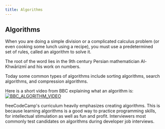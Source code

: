 ```yaml
---
title: Algorithms
---
```

## Algorithms

When you are doing a simple division or a complicated calculus problem (or even cooking some lunch using a recipe), you must use a predetermined set of rules, called an algorithm to solve it.

The root of the word lies in the 9th century Persian mathematician Al-Khwārizmī and his work on numbers.

Today some common types of algorithms include sorting algorithms, search algorithms, and compression algorithms.

Here is a short video from BBC explaining what an algorithm is:
[![BBC_ALGORITHM_VIDEO](http://img.youtube.com/vi/Da5TOXCwLSg/0.jpg)](http://www.youtube.com/watch?v=Da5TOXCwLSg)

freeCodeCamp's curriculum heavily emphasizes creating algorithms. This is because learning algorithms is a good way to practice programming skills, for intellectual stimulation as well as fun and profit. Interviewers most commonly test candidates on algorithms during developer job interviews.
